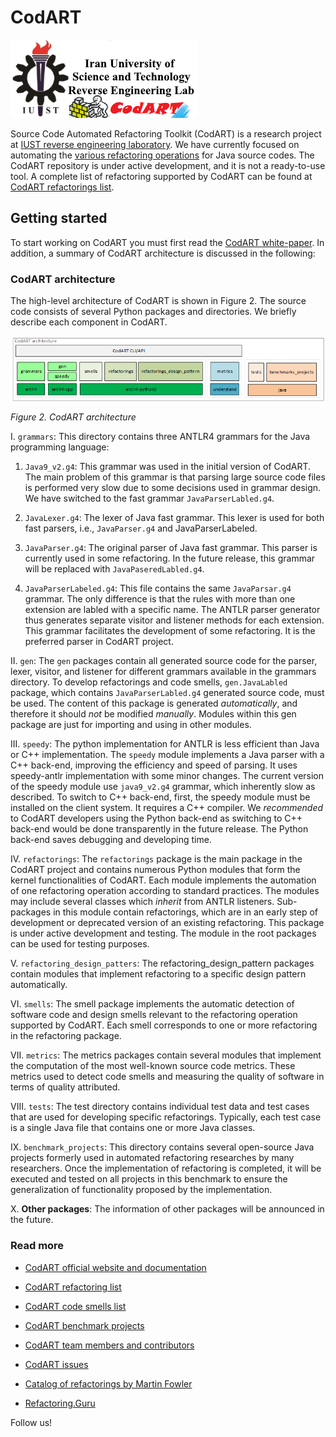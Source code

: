 # CodART

![CodART](docs/figs/logo.png)


Source Code Automated Refactoring Toolkit (CodART) is a research project at [IUST reverse engineering laboratory](http://reverse.iust.ac.ir/).
We have currently focused on automating the [various refactoring operations](https://refactoring.com/catalog/) for Java source codes. The CodART repository is under active development, and it is not a ready-to-use tool. A complete list of refactoring supported by CodART can be found at [CodART refactorings list](https://m-zakeri.github.io/CodART/refactorings_list/).



## Getting started

To start working on CodART you must first read the [CodART white-paper](https://m-zakeri.github.io/CodART).
In addition, a summary of CodART architecture is discussed in the following:

### CodART architecture

The high-level architecture of CodART is shown in Figure 2. The source code consists of several Python packages and directories. We briefly describe each component in CodART. 

![CodART__Architecture](docs/figs/CodART_architecture__v0.1.1.png)

*Figure 2. CodART architecture*


I. `grammars`: This directory contains three ANTLR4 grammars for the Java programming language: 

1.	`Java9_v2.g4`: This grammar was used in the initial version of CodART. The main problem of this grammar is that parsing large source code files is performed very slow due to some decisions used in grammar design. We have switched to the fast grammar `JavaParserLabled.g4`.
      
2.	`JavaLexer.g4`: The lexer of Java fast grammar. This lexer is used for both fast parsers, i.e., `JavaParser.g4` and JavaParserLabeled.
      
3.	`JavaParser.g4`: The original parser of Java fast grammar. This parser is currently used in some refactoring. In the future release, this grammar will be replaced with `JavaPaseredLabled.g4`.
      
4.	`JavaParserLabeled.g4`: This file contains the same `JavaParsar.g4` grammar. The only difference is that the rules with more than one extension are labled with a specific name. The ANTLR parser generator thus generates separate visitor and listener methods for each extension. This grammar facilitates the development of some refactoring. It is the preferred parser in CodART project.


II. `gen`: The `gen` packages contain all generated source code for the parser, lexer, visitor, and listener for different grammars available in the grammars directory. To develop refactorings and code smells, `gen.JavaLabled` package, which contains `JavaParserLabled.g4` generated source code, must be used. The content of this package is generated _automatically_, and therefore it should _not_ be modified _manually_. Modules within this gen package are just for importing and using in other modules.


III. `speedy`: The python implementation for ANTLR is less efficient than Java or C++ implementation. The `speedy` module implements a Java parser with a C++ back-end, improving the efficiency and speed of parsing. It uses speedy-antlr implementation with some minor changes.  The current version of the speedy module use `java9_v2.g4` grammar, which inherently slow as described. To switch to C++ back-end, first, the speedy module must be installed on the client system. It requires a C++ compiler. We _recommended_ to CodART developers using the Python back-end as switching to C++ back-end would be done transparently in the future release. The Python back-end saves debugging and developing time.


IV. `refactorings`: The `refactorings` package is the main package in the CodART project and contains numerous Python modules that form the kernel functionalities of CodART. Each module implements the automation of one refactoring operation according to standard practices. The modules may include several classes which _inherit_ from ANTLR listeners. Sub-packages in this module contain refactorings, which are in an early step of development or deprecated version of an existing refactoring. This package is under active development and testing. The module in the root packages can be used for testing purposes.


V. `refactoring_design_patters`: The refactoring_design_pattern packages contain modules that implement refactoring to a specific design pattern automatically. 


VI. `smells`: The smell package implements the automatic detection of software code and design smells relevant to the refactoring operation supported by CodART. Each smell corresponds to one or more refactoring in the refactoring package.


VII. `metrics`: The metrics packages contain several modules that implement the computation of the most well-known source code metrics. These metrics used to detect code smells and measuring the quality of software in terms of quality attributed. 


VIII. `tests`: The test directory contains individual test data and test cases that are used for developing specific refactorings. Typically, each test case is a single Java file that contains one or more Java classes.


IX. `benchmark_projects`: This directory contains several open-source Java projects formerly used in automated refactoring researches by many researchers. Once the implementation of refactoring is completed, it will be executed and tested on all projects in this benchmark to ensure the generalization of functionality proposed by the implementation.  

X. **Other packages**: The information of other packages will be announced in the future.  
 


### Read more

 * [CodART official website and documentation](https://m-zakeri.github.io/CodART)
 * [CodART refactoring list](https://m-zakeri.github.io/CodART/refactorings_list/)
 * [CodART code smells list](https://m-zakeri.github.io/CodART/code_smells_list/)
 * [CodART benchmark projects](https://m-zakeri.github.io/CodART/benchmarks/)
 * [CodART team members and contributors](https://m-zakeri.github.io/CodART/about/)
 * [CodART issues](https://github.com/m-zakeri/CodART/issues)
   


 * [Catalog of refactorings by Martin Fowler](https://refactoring.com/catalog/)
 * [Refactoring.Guru](https://refactoring.guru/)

Follow us!